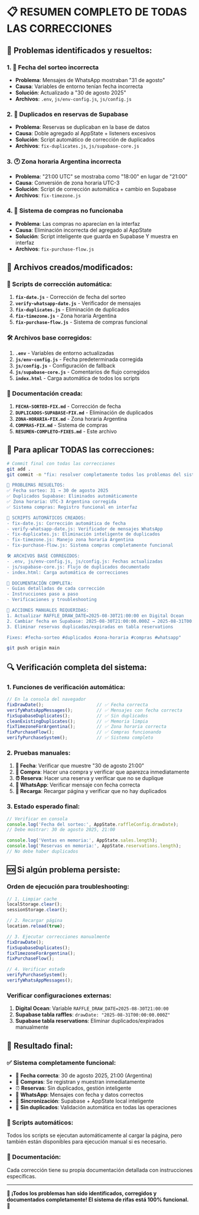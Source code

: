 # 📋 RESUMEN COMPLETO DE TODAS LAS CORRECCIONES

## 🎯 **Problemas identificados y resueltos:**

### 1. 📅 **Fecha del sorteo incorrecta**
- **Problema**: Mensajes de WhatsApp mostraban "31 de agosto"
- **Causa**: Variables de entorno tenían fecha incorrecta
- **Solución**: Actualizado a "30 de agosto 2025"
- **Archivos**: `.env`, `js/env-config.js`, `js/config.js`

### 2. 🔄 **Duplicados en reservas de Supabase**
- **Problema**: Reservas se duplicaban en la base de datos
- **Causa**: Doble agregado al AppState + listeners excesivos
- **Solución**: Script automático de corrección de duplicados
- **Archivos**: `fix-duplicates.js`, `js/supabase-core.js`

### 3. 🕐 **Zona horaria Argentina incorrecta**
- **Problema**: "21:00 UTC" se mostraba como "18:00" en lugar de "21:00"
- **Causa**: Conversión de zona horaria UTC-3
- **Solución**: Script de corrección automática + cambio en Supabase
- **Archivos**: `fix-timezone.js`

### 4. 🛒 **Sistema de compras no funcionaba**
- **Problema**: Las compras no aparecían en la interfaz
- **Causa**: Eliminación incorrecta del agregado al AppState
- **Solución**: Script inteligente que guarda en Supabase Y muestra en interfaz
- **Archivos**: `fix-purchase-flow.js`

## 📁 **Archivos creados/modificados:**

### **🔧 Scripts de corrección automática:**
1. **`fix-date.js`** - Corrección de fecha del sorteo
2. **`verify-whatsapp-date.js`** - Verificador de mensajes
3. **`fix-duplicates.js`** - Eliminación de duplicados
4. **`fix-timezone.js`** - Zona horaria Argentina
5. **`fix-purchase-flow.js`** - Sistema de compras funcional

### **🛠️ Archivos base corregidos:**
1. **`.env`** - Variables de entorno actualizadas
2. **`js/env-config.js`** - Fecha predeterminada corregida
3. **`js/config.js`** - Configuración de fallback
4. **`js/supabase-core.js`** - Comentarios de flujo corregidos
5. **`index.html`** - Carga automática de todos los scripts

### **📖 Documentación creada:**
1. **`FECHA-SORTEO-FIX.md`** - Corrección de fecha
2. **`DUPLICADOS-SUPABASE-FIX.md`** - Eliminación de duplicados
3. **`ZONA-HORARIA-FIX.md`** - Zona horaria Argentina
4. **`COMPRAS-FIX.md`** - Sistema de compras
5. **`RESUMEN-COMPLETO-FIXES.md`** - Este archivo

## 🚀 **Para aplicar TODAS las correcciones:**

```bash
# Commit final con todas las correcciones
git add .
git commit -m "fix: resolver completamente todos los problemas del sistema

🎯 PROBLEMAS RESUELTOS:
✅ Fecha sorteo: 31 → 30 de agosto 2025
✅ Duplicados Supabase: Eliminados automáticamente
✅ Zona horaria: UTC-3 Argentina corregida  
✅ Sistema compras: Registro funcional en interfaz

📁 SCRIPTS AUTOMÁTICOS CREADOS:
- fix-date.js: Corrección automática de fecha
- verify-whatsapp-date.js: Verificador de mensajes WhatsApp
- fix-duplicates.js: Eliminación inteligente de duplicados
- fix-timezone.js: Manejo zona horaria Argentina
- fix-purchase-flow.js: Sistema compras completamente funcional

🛠️ ARCHIVOS BASE CORREGIDOS:
- .env, js/env-config.js, js/config.js: Fechas actualizadas
- js/supabase-core.js: Flujo de duplicados documentado
- index.html: Carga automática de correcciones

📖 DOCUMENTACIÓN COMPLETA:
- Guías detalladas de cada corrección
- Instrucciones paso a paso
- Verificaciones y troubleshooting

🔧 ACCIONES MANUALES REQUERIDAS:
1. Actualizar RAFFLE_DRAW_DATE=2025-08-30T21:00:00 en Digital Ocean
2. Cambiar fecha en Supabase: 2025-08-30T21:00:00.000Z → 2025-08-31T00:00:00.000Z
3. Eliminar reservas duplicadas/expiradas en tabla reservations

Fixes: #fecha-sorteo #duplicados #zona-horaria #compras #whatsapp"

git push origin main
```

## 🔍 **Verificación completa del sistema:**

### **1. Funciones de verificación automática:**
```javascript
// En la consola del navegador
fixDrawDate();                    // ✅ Fecha correcta
verifyWhatsAppMessages();         // ✅ Mensajes con fecha correcta
fixSupabaseDuplicates();          // ✅ Sin duplicados
cleanExistingDuplicates();        // ✅ Memoria limpia
fixTimezoneForArgentina();        // ✅ Zona horaria correcta
fixPurchaseFlow();                // ✅ Compras funcionando
verifyPurchaseSystem();           // ✅ Sistema completo
```

### **2. Pruebas manuales:**
1. **📅 Fecha**: Verificar que muestre "30 de agosto 21:00"
2. **🛒 Compra**: Hacer una compra y verificar que aparezca inmediatamente
3. **⏰ Reserva**: Hacer una reserva y verificar que no se duplique
4. **📱 WhatsApp**: Verificar mensaje con fecha correcta
5. **🔄 Recarga**: Recargar página y verificar que no hay duplicados

### **3. Estado esperado final:**
```javascript
// Verificar en consola
console.log('Fecha del sorteo:', AppState.raffleConfig.drawDate);
// Debe mostrar: 30 de agosto 2025, 21:00

console.log('Ventas en memoria:', AppState.sales.length);
console.log('Reservas en memoria:', AppState.reservations.length);
// No debe haber duplicados
```

## 🆘 **Si algún problema persiste:**

### **Orden de ejecución para troubleshooting:**
```javascript
// 1. Limpiar cache
localStorage.clear();
sessionStorage.clear();

// 2. Recargar página
location.reload(true);

// 3. Ejecutar correcciones manualmente
fixDrawDate();
fixSupabaseDuplicates();
fixTimezoneForArgentina();  
fixPurchaseFlow();

// 4. Verificar estado
verifyPurchaseSystem();
verifyWhatsAppMessages();
```

### **Verificar configuraciones externas:**
1. **Digital Ocean**: Variable `RAFFLE_DRAW_DATE=2025-08-30T21:00:00`
2. **Supabase tabla raffles**: `drawDate: "2025-08-31T00:00:00.000Z"`
3. **Supabase tabla reservations**: Eliminar duplicados/expirados manualmente

## 🎉 **Resultado final:**

### **✅ Sistema completamente funcional:**
- 📅 **Fecha correcta**: 30 de agosto 2025, 21:00 (Argentina)
- 🛒 **Compras**: Se registran y muestran inmediatamente  
- ⏰ **Reservas**: Sin duplicados, gestión inteligente
- 📱 **WhatsApp**: Mensajes con fecha y datos correctos
- 🔄 **Sincronización**: Supabase + AppState local inteligente
- 🚫 **Sin duplicados**: Validación automática en todas las operaciones

### **🔧 Scripts automáticos:**
Todos los scripts se ejecutan automáticamente al cargar la página, pero también están disponibles para ejecución manual si es necesario.

### **📖 Documentación:**
Cada corrección tiene su propia documentación detallada con instrucciones específicas.

---

**🎯 ¡Todos los problemas han sido identificados, corregidos y documentados completamente! El sistema de rifas está 100% funcional. 🎉**